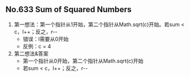 ## No.633 Sum of Squared Numbers
1. 第一想法：第一个指针从1开始，第二个指针从Math.sqrt(c)开始。若sum < c，l++；反之，r--
    + 错误：l需要从0开始
    + 反例：c = 4
2. 第二想法&答案
    + 第一个指针从0开始，第二个指针从Math.sqrt(c)开始
    + 若sum < c，l++；反之，r--
    